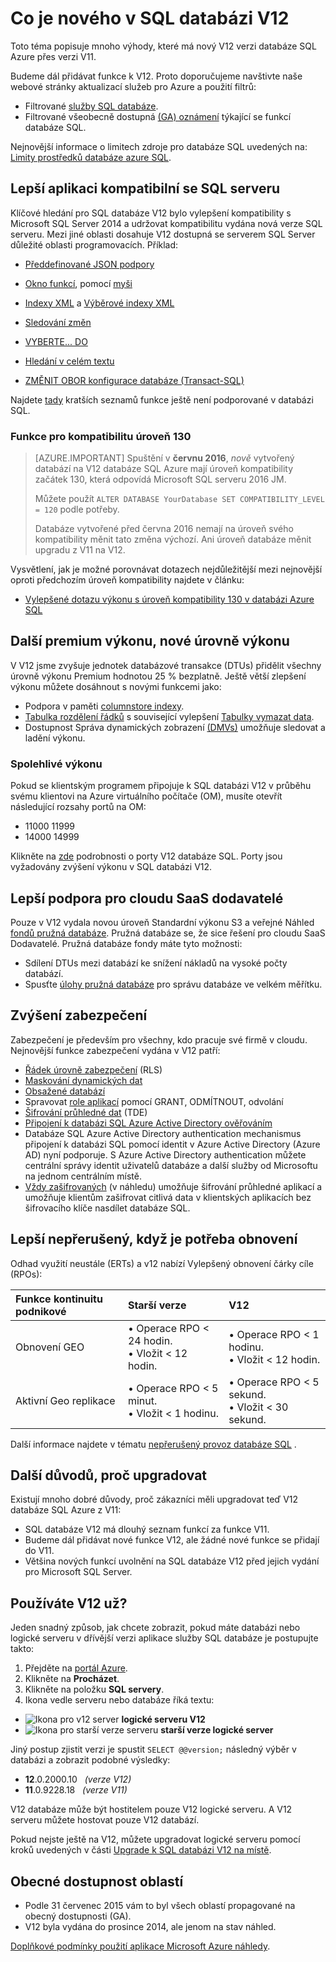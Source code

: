 <properties
    pageTitle="Co je nového v SQL databázi V12 | Microsoft Azure"
    description="Popisuje, proč bude využívat upgradu na verzi V12 systémy firmy, které používají databáze SQL Azure v cloudu."
    services="sql-database"
    documentationCenter=""
    authors="MightyPen"
    manager="jhubbard"
    editor=""/>


<tags
    ms.service="sql-database"
    ms.workload="data-management"
    ms.tgt_pltfrm="na"
    ms.devlang="na"
    ms.topic="article"
    ms.date="08/15/2016"
    ms.author="genemi"/>


# <a name="whats-new-in-sql-database-v12"></a>Co je nového v SQL databázi V12


Toto téma popisuje mnoho výhody, které má nový V12 verzi databáze SQL Azure přes verzi V11.


Budeme dál přidávat funkce k V12. Proto doporučujeme navštivte naše webové stránky aktualizací služeb pro Azure a použití filtrů:


- Filtrované [služby SQL databáze](https://azure.microsoft.com/updates/?service=sql-database).
- Filtrované všeobecně dostupná [(GA) oznámení](http://azure.microsoft.com/updates/?service=sql-database&update-type=general-availability) týkající se funkcí databáze SQL.


Nejnovější informace o limitech zdroje pro databáze SQL uvedených na:<br/>[Limity prostředků databáze azure SQL](sql-database-resource-limits.md).


## <a name="increased-application-compatibility-with-sql-server"></a>Lepší aplikaci kompatibilní se SQL serveru


Klíčové hledání pro SQL databáze V12 bylo vylepšení kompatibility s Microsoft SQL Server 2014 a udržovat kompatibilitu vydána nová verze SQL serveru. Mezi jiné oblasti dosahuje V12 dostupná se serverem SQL Server důležité oblasti programovacích. Příklad:

- [Předdefinované JSON podpory](https://msdn.microsoft.com/library/dn921897.aspx)

- [Okno funkcí](http://msdn.microsoft.com/library/ms189798.aspx), pomocí [myši](http://msdn.microsoft.com/library/ms189461.aspx)

- [Indexy XML](http://msdn.microsoft.com/library/bb934097.aspx) a [Výběrové indexy XML](http://msdn.microsoft.com/library/jj670104.aspx)

- [Sledování změn](http://msdn.microsoft.com/library/bb933875.aspx)

- [VYBERTE... DO](http://msdn.microsoft.com/library/ms188029.aspx)

- [Hledání v celém textu](http://msdn.microsoft.com/library/ms142571.aspx)

- [ZMĚNIT OBOR konfigurace databáze (Transact-SQL)](http://msdn.microsoft.com/library/mt629158.aspx)

Najdete [tady](sql-database-transact-sql-information.md) kratších seznamů funkce ještě není podporované v databázi SQL.


### <a name="compatibility-level-130"></a>Funkce pro kompatibilitu úroveň 130


> [AZURE.IMPORTANT] Spuštění v **červnu 2016**, *nově* vytvořený databází na V12 databáze SQL Azure mají úroveň kompatibility začátek 130, která odpovídá Microsoft SQL serveru 2016 JM.
> 
> Můžete použít `ALTER DATABASE YourDatabase SET COMPATIBILITY_LEVEL = 120` podle potřeby.
> 
> Databáze vytvořené před června 2016 nemají na úroveň svého kompatibility měnit tato změna výchozí. Ani úroveň databáze měnit upgradu z V11 na V12.



Vysvětlení, jak je možné porovnávat dotazech nejdůležitější mezi nejnovější oproti předchozím úroveň kompatibility najdete v článku:

- [Vylepšené dotazu výkonu s úroveň kompatibility 130 v databázi Azure SQL](sql-database-compatibility-level-query-performance-130.md)



## <a name="more-premium-performance-new-performance-levels"></a>Další premium výkonu, nové úrovně výkonu


V V12 jsme zvyšuje jednotek databázové transakce (DTUs) přidělit všechny úrovně výkonu Premium hodnotou 25 % bezplatně. Ještě větší zlepšení výkonu můžete dosáhnout s novými funkcemi jako:


- Podpora v paměti [columnstore indexy](http://msdn.microsoft.com/library/gg492153.aspx).
- [Tabulka rozdělení řádků](http://msdn.microsoft.com/library/ms187802.aspx) s související vylepšení [Tabulky vymazat data](http://msdn.microsoft.com/library/ms177570.aspx).
- Dostupnost Správa dynamických zobrazení [(DMVs)](http://msdn.microsoft.com/library/ms188754.aspx) umožňuje sledovat a ladění výkonu.


### <a name="reliable-performance"></a>Spolehlivé výkonu


Pokud se klientským programem připojuje k SQL databázi V12 v průběhu svému klientovi na Azure virtuálního počítače (OM), musíte otevřít následující rozsahy portů na OM:

- 11000 11999
- 14000 14999


Klikněte na [zde](sql-database-develop-direct-route-ports-adonet-v12.md) podrobnosti o porty V12 databáze SQL. Porty jsou vyžadovány zvýšení výkonu v SQL databázi V12.


## <a name="better-support-for-cloud-saas-vendors"></a>Lepší podpora pro cloudu SaaS dodavatelé


Pouze v V12 vydala novou úroveň Standardní výkonu S3 a veřejné Náhled [fondů pružná databáze](sql-database-elastic-pool.md). Pružná databáze se, že sice řešení pro cloudu SaaS Dodavatelé.  Pružná databáze fondy máte tyto možnosti:


- Sdílení DTUs mezi databází ke snížení nákladů na vysoké počty databází.
- Spusťte [úlohy pružná databáze](sql-database-elastic-jobs-overview.md) pro správu databáze ve velkém měřítku.


## <a name="security-enhancements"></a>Zvýšení zabezpečení


Zabezpečení je především pro všechny, kdo pracuje své firmě v cloudu. Nejnovější funkce zabezpečení vydána v V12 patří:


- [Řádek úrovně zabezpečení](http://msdn.microsoft.com/library/dn765131.aspx) (RLS)
- [Maskování dynamických dat](sql-database-dynamic-data-masking-get-started.md)
- [Obsažené databází](http://msdn.microsoft.com/library/ff929188.aspx)
- Spravovat [role aplikací](http://msdn.microsoft.com/library/ms190998.aspx) pomocí GRANT, ODMÍTNOUT, odvolání
- [Šifrování průhledné dat](http://msdn.microsoft.com/library/0bf7e8ff-1416-4923-9c4c-49341e208c62.aspx) (TDE)
- [Připojení k databázi SQL Azure Active Directory ověřováním](sql-database-aad-authentication.md)
 - Databáze SQL Azure Active Directory authentication mechanismus připojení k databázi SQL pomocí identit v Azure Active Directory (Azure AD) nyní podporuje. S Azure Active Directory authentication můžete centrální správy identit uživatelů databáze a další služby od Microsoftu na jednom centrálním místě.
- [Vždy zašifrovaných](https://msdn.microsoft.com/library/mt163865.aspx) (v náhledu) umožňuje šifrování průhledné aplikací a umožňuje klientům zašifrovat citlivá data v klientských aplikacích bez šifrovacího klíče nasdílet databáze SQL.


## <a name="increased-business-continuity-when-recovery-is-needed"></a>Lepší nepřerušený, když je potřeba obnovení


Odhad využití neustále (ERTs) a v12 nabízí Vylepšený obnovení čárky cíle (RPOs):


| Funkce kontinuitu podnikové | Starší verze | V12 |
| :-- | :-- | :-- |
| Obnovení GEO | • Operace RPO < 24 hodin.<br/>• Vložit < 12 hodin. | • Operace RPO < 1 hodinu.<br/>• Vložit < 12 hodin. |
| Aktivní Geo replikace | • Operace RPO < 5 minut.<br/>• Vložit < 1 hodinu. | • Operace RPO < 5 sekund.<br/>• Vložit < 30 sekund. |


Další informace najdete v tématu [nepřerušený provoz databáze SQL](sql-database-business-continuity.md) .


## <a name="more-reasons-to-upgrade-now"></a>Další důvodů, proč upgradovat


Existují mnoho dobré důvody, proč zákazníci měli upgradovat teď V12 databáze SQL Azure z V11:


- SQL databáze V12 má dlouhý seznam funkcí za funkce V11.
- Budeme dál přidávat nové funkce V12, ale žádné nové funkce se přidají do V11.
- Většina nových funkcí uvolnění na SQL databáze V12 před jejich vydání pro Microsoft SQL Server.


## <a name="are-you-using-v12-already"></a>Používáte V12 už?


Jeden snadný způsob, jak chcete zobrazit, pokud máte databázi nebo logické serveru v dřívější verzi aplikace služby SQL databáze je postupujte takto:


1. Přejděte na [portál Azure](https://portal.azure.com/).
2. Klikněte na **Procházet**.
3. Klikněte na položku **SQL servery**.
4. Ikona vedle serveru nebo databáze říká textu:
 - ![Ikona pro v12 server](./media/sql-database-v12-whats-new/v12_icon.png) **logické serveru V12**
 - ![Ikona pro starší verze serveru](./media/sql-database-v12-whats-new/earlier_icon.png) **starší verze logické server**


Jiný postup zjistit verzi je spustit `SELECT @@version;` následný výběr v databázi a zobrazit podobné výsledky:


- **12**.0.2000.10 &nbsp; *(verze V12)*
- **11**.0.9228.18 &nbsp; *(verze V11)*


V12 databáze může být hostitelem pouze V12 logické serveru. A V12 serveru můžete hostovat pouze V12 databází.


Pokud nejste ještě na V12, můžete upgradovat logické serveru pomocí kroků uvedených v části [Upgrade k SQL databázi V12 na místě](sql-database-v12-plan-prepare-upgrade.md).


## <a name="V12AzureSqlDbPreviewGaTable"></a>Obecné dostupnost oblastí


- Podle 31 červenec 2015 vám to byl všech oblastí propagované na obecný dostupnosti (GA).
- V12 byla vydána do prosince 2014, ale jenom na stav náhled.

[Doplňkové podmínky použití aplikace Microsoft Azure náhledy](https://azure.microsoft.com/support/legal/preview-supplemental-terms/).

